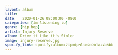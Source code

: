```yaml
---
layout: album
title:
date:   2020-01-26 08:00:00 -0800
categories: [im listening to]
genre: [hip hop]
artist: Injury Reserve
album: Drive it Like it's Stolen
image: injury-reserve.jpg
spotify_link: spotify:album:7ipmdpMltN2eD0TAzVb5bb
---
```


